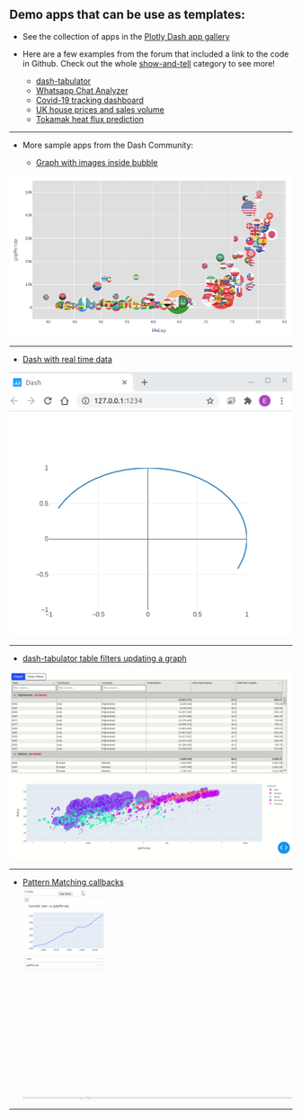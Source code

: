 
## __Demo apps that can be use as templates:__

-  See the collection of apps in the [Plotly Dash app gallery](https://dash-gallery.plotly.host/Portal/)

-  Here are a few examples from the forum that included a link to the code in  Github.  Check out the whole
    [show-and-tell](https://community.plotly.com/tag/show-and-tell) category to see more!  
      - [dash-tabulator](https://community.plotly.com/t/tabulator-dash-component/42261)  
      - [Whatsapp Chat Analyzer](https://github.com/irfanchahyadi/Whatsapp-Chat-Analyzer)  
      - [Covid-19 tracking dashboard](https://community.plotly.com/t/show-tell-covid19-hot-spots-dashboard/44730)  
      - [UK house prices and sales volume](https://community.plotly.com/t/show-and-tell-uk-house-prices-and-sales-volume-visualization/45989)  
      - [Tokamak heat flux prediction](https://community.plotly.com/t/show-and-tell-dash-for-tokamak-heat-flux-prediction/45586)  
        
---
-  More sample apps from the Dash Community:  

      - [Graph with images inside bubble](https://community.plotly.com/t/put-images-inside-bubbles/41364/2)

![](./images/graph-images-in-bubbles.png)

---

- [Dash with real time data](stackoverflow.com/questions/63589249/plotly-dash-display-real-time-data-in-smooth-animation/63681810#63681810)

![](./images/real-time-data.gif)

---

- [dash-tabulator table filters updating a graph](https://community.plotly.com/t/tabulator-dash-component/42261/21?u=annmariew)

![](./images/tabulator.gif)

---

 - [Pattern Matching callbacks](https://community.plotly.com/t/pattern-call-backs-regarding-adding-dynamic-graphs/40724/3)
![](./images/pattern-matching.gif)

---


